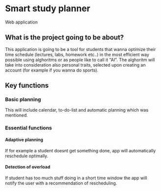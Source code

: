 # Smart study planner 
Web application
## What is the project going to be about?
This application is going to be a tool for students that wanna optimize their time schedule (lectures, labs, homework etc..) in the most efficient way possible using alghoritms or as people like to call it "AI". The alghoritm will take into consideration also personal traits, selected upon creating an account (for example if you wanna do sports).

## Key functions
### Basic planning
This will include calendar, to-do-list and automatic planning which was mentioned.

### Essential functions
#### Adaptive planning 
If for example a student doesnt get something done, app will automatically reschedule optimally.

#### Detection of overload
If student has too much stuff doing in a short time window the app will notify the user with a recommendation of rescheduling.


